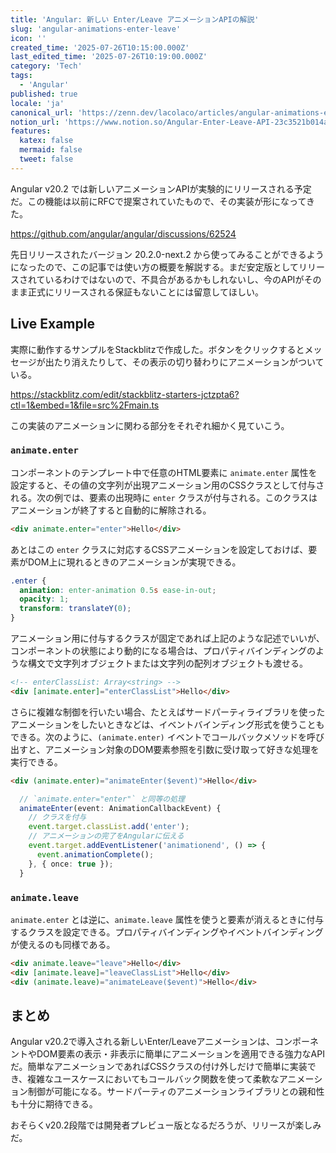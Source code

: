 ```yaml
---
title: 'Angular: 新しい Enter/Leave アニメーションAPIの解説'
slug: 'angular-animations-enter-leave'
icon: ''
created_time: '2025-07-26T10:15:00.000Z'
last_edited_time: '2025-07-26T10:19:00.000Z'
category: 'Tech'
tags:
  - 'Angular'
published: true
locale: 'ja'
canonical_url: 'https://zenn.dev/lacolaco/articles/angular-animations-enter-leave'
notion_url: 'https://www.notion.so/Angular-Enter-Leave-API-23c3521b014a80369152cc3d38813adf'
features:
  katex: false
  mermaid: false
  tweet: false
---
```


Angular v20.2 では新しいアニメーションAPIが実験的にリリースされる予定だ。この機能は以前にRFCで提案されていたもので、その実装が形になってきた。

https://github.com/angular/angular/discussions/62524

先日リリースされたバージョン 20.2.0-next.2 から使ってみることができるようになったので、この記事では使い方の概要を解説する。まだ安定版としてリリースされているわけではないので、不具合があるかもしれないし、今のAPIがそのまま正式にリリースされる保証もないことには留意してほしい。

## Live Example

実際に動作するサンプルをStackblitzで作成した。ボタンをクリックするとメッセージが出たり消えたりして、その表示の切り替わりにアニメーションがついている。

https://stackblitz.com/edit/stackblitz-starters-jctzpta6?ctl=1&embed=1&file=src%2Fmain.ts

この実装のアニメーションに関わる部分をそれぞれ細かく見ていこう。

### `animate.enter`

コンポーネントのテンプレート中で任意のHTML要素に `animate.enter` 属性を設定すると、その値の文字列が出現アニメーション用のCSSクラスとして付与される。次の例では、要素の出現時に `enter` クラスが付与される。このクラスはアニメーションが終了すると自動的に解除される。

```html
<div animate.enter="enter">Hello</div>
```

あとはこの `enter` クラスに対応するCSSアニメーションを設定しておけば、要素がDOM上に現れるときのアニメーションが実現できる。

```css
.enter {
  animation: enter-animation 0.5s ease-in-out;
  opacity: 1;
  transform: translateY(0);
}
```

アニメーション用に付与するクラスが固定であれば上記のような記述でいいが、コンポーネントの状態により動的になる場合は、プロパティバインディングのような構文で文字列オブジェクトまたは文字列の配列オブジェクトも渡せる。

```html
<!-- enterClassList: Array<string> -->
<div [animate.enter]="enterClassList">Hello</div>
```

さらに複雑な制御を行いたい場合、たとえばサードパーティライブラリを使ったアニメーションをしたいときなどは、イベントバインディング形式を使うこともできる。次のように、`(animate.enter)` イベントでコールバックメソッドを呼び出すと、アニメーション対象のDOM要素参照を引数に受け取って好きな処理を実行できる。

```html
<div (animate.enter)="animateEnter($event)">Hello</div>
```

```ts
  // `animate.enter="enter"` と同等の処理
  animateEnter(event: AnimationCallbackEvent) {
    // クラスを付与
    event.target.classList.add('enter');
    // アニメーションの完了をAngularに伝える
    event.target.addEventListener('animationend', () => {
      event.animationComplete();
    }, { once: true });
  }
```

### `animate.leave`

`animate.enter` とは逆に、`animate.leave` 属性を使うと要素が消えるときに付与するクラスを設定できる。プロパティバインディングやイベントバインディングが使えるのも同様である。

```html
<div animate.leave="leave">Hello</div>
<div [animate.leave]="leaveClassList">Hello</div>
<div (animate.leave)="animateLeave($event)">Hello</div>
```

## まとめ

Angular v20.2で導入される新しいEnter/Leaveアニメーションは、コンポーネントやDOM要素の表示・非表示に簡単にアニメーションを適用できる強力なAPIだ。簡単なアニメーションであればCSSクラスの付け外しだけで簡単に実装でき、複雑なユースケースにおいてもコールバック関数を使って柔軟なアニメーション制御が可能になる。サードパーティのアニメーションライブラリとの親和性も十分に期待できる。

おそらくv20.2段階では開発者プレビュー版となるだろうが、リリースが楽しみだ。
